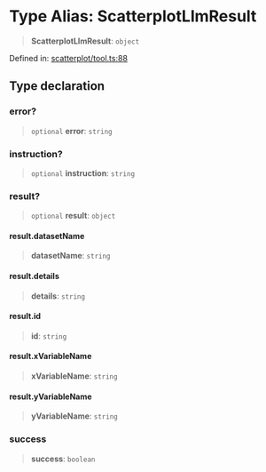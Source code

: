 # Type Alias: ScatterplotLlmResult

> **ScatterplotLlmResult**: `object`

Defined in: [scatterplot/tool.ts:88](https://github.com/GeoDaCenter/openassistant/blob/2cb8f20a901f3385efeb40778248119c5e49db78/packages/echarts/src/scatterplot/tool.ts#L88)

## Type declaration

### error?

> `optional` **error**: `string`

### instruction?

> `optional` **instruction**: `string`

### result?

> `optional` **result**: `object`

#### result.datasetName

> **datasetName**: `string`

#### result.details

> **details**: `string`

#### result.id

> **id**: `string`

#### result.xVariableName

> **xVariableName**: `string`

#### result.yVariableName

> **yVariableName**: `string`

### success

> **success**: `boolean`
